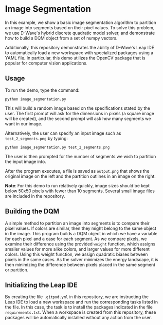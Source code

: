 # Image Segmentation

In this example, we show a basic image segmentation algorithm to partition an
image into segments based on their pixel values.  To solve this problem, we use
D-Wave's hybrid discrete quadratic model solver, and demonstrate how to build a
DQM object from a set of numpy vectors.

Additionally, this repository demonstrates the ability of D-Wave's Leap IDE to
automatically load a new workspace with specialized packages using a YAML file.
In particular, this demo utilizes the OpenCV package that is popular for
computer vision applications.

## Usage

To run the demo, type the command:

```python image_segmentation.py```

This will build a random image based on the specifications stated by the user.
The first prompt will ask for the dimensions in pixels (a square image will be
created), and the second prompt will ask how many segments we want in our image.

Alternatively, the user can specify an input image such as
```test_2_segments.png``` by typing:

```python image_segmentation.py test_2_segments.png```

The user is then prompted for the number of segments we wish to partition the
input image into.

After the program executes, a file is saved as ```output.png``` that shows the
original image on the left and the partition outlines in an image on the right.

**Note**: For this demo to run relatively quickly, image sizes should be kept
below 50x50 pixels with fewer than 10 segments. Several small image files are
included in the repository.

## Building the DQM

A simple method to partition an image into segments is to compare their pixel
values.  If colors are similar, then they might belong to the same object in the
image. This program builds a DQM object in which we have a variable for each
pixel and a case for each segment.  As we compare pixels, we examine their
difference using the provided ```weight``` function, which assigns smaller
values for more alike colors, and larger values for more different colors.
Using this weight function, we assign quadratic biases between pixels in the
same cases.  As the solver minimizes the energy landscape, it is then minimizing
the difference between pixels placed in the same segment or partition.

## Initializing the Leap IDE

By creating the file ```.gitpod.yml``` in this repository, we are instructing
the Leap IDE to load a new workspace and run the corresponding tasks listed in
the file.  In this case, the task is to install the packages indicated in the
file ```requirements.txt```.  When a workspace is created from this repository,
these packages will be automatically installed without any action from the user.
